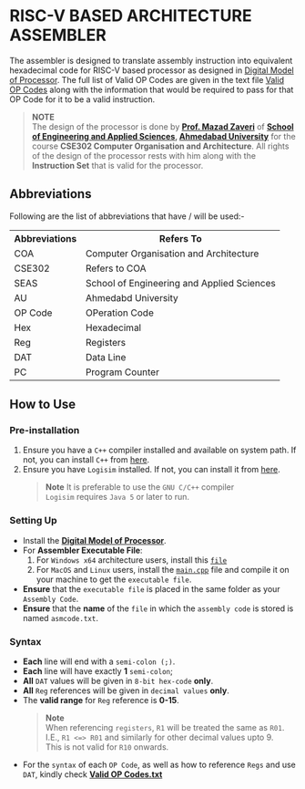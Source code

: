 # RISC-V BASED ARCHITECTURE ASSEMBLER

The assembler is designed to translate assembly instruction into equivalent hexadecimal code for RISC-V based processor as designed in [Digital Model of Processor](./Digital%20Model%20of%20Processor.circ). The full list of Valid OP Codes are given in the text file [Valid OP Codes](./Valid%20OP%20Codes.txt) along with the information that would be required to pass for that OP Code for it to be a valid instruction.

> **NOTE**  
> The design of the processor is done by **[Prof. Mazad Zaveri][1]** of **[School of Engineering and Applied Sciences][2], [Ahmedabad University][3]** for the course **CSE302 Computer Organisation and Architecture**. All rights of the design of the processor rests with him along with the **Instruction Set** that is valid for the processor.

## Abbreviations

Following are the list of abbreviations that have / will be used:-

<table>
  <tr>
    <th>Abbreviations</th>
    <th>Refers To</th>
  </tr>
  <tr>
    <td>COA</td>
    <td>Computer Organisation and Architecture</td>
  </tr>
  <tr>
    <td>CSE302</td>
    <td>Refers to COA</td>
  </tr>
  <tr>
    <td>SEAS</td>
    <td>School of Engineering and Applied Sciences</td>
  </tr>
  <tr>
    <td>AU</td>
    <td>Ahmedabd University</td>
  </tr>
  <tr>
    <td>OP Code</td>
    <td>OPeration Code</td>
  </tr>
  <tr>
    <td>Hex</td>
    <td>Hexadecimal</td>
  </tr>
  <tr>
    <td>Reg</td>
    <td>Registers</td>
  </tr>
  <tr>
    <td>DAT</td>
    <td>Data Line</td>
  </tr>
  <tr>
    <td>PC</td>
    <td>Program Counter</td>
  </tr>
</table>

## How to Use

### Pre-installation

1. Ensure you have a `C++` compiler installed and available on system path. If not, you can install `C++` from [here](https://sourceforge.net/projects/mingw/).
2. Ensure you have `Logisim` installed. If not, you can install it from [here](https://sourceforge.net/projects/circuit/#).
   > **Note**
   > It is preferable to use the `GNU C/C++` compiler  
   > `Logisim` requires `Java 5` or later to run.

### Setting Up

- Install the [**Digital Model of Processor**](./Digital%20Model%20of%20Processor.circ).
- For **Assembler Executable File**:
  1. For `Windows x64` architecture users, install this [`file`](https://github.com/Ashwamedh-14/RISC-V-Based-Architecture-Assembler/blob/main/New%20Code/Assembler_x64.exe)
  2. For `MacOS` and `Linux` users, install the [`main.cpp`](./New%20Code/main.cpp) file and compile it on your machine to get the `executable file`.
- **Ensure** that the `executable file` is placed in the same folder as your `Assembly Code`.
- **Ensure** that the **name** of the `file` in which the `assembly code` is stored is named `asmcode.txt`.

### Syntax

- **Each** line will end with a `semi-colon (;)`.
- **Each** line will have exactly **1** `semi-colon`;
- **All** `DAT` values will be given in `8-bit hex-code` **only**.
- **All** `Reg` references will be given in `decimal values` **only**.
- The **valid range** for `Reg` reference is **0-15**.
  > **Note**  
  > When referencing `registers`, `R1` will be treated the same as `R01`.  
  > I.E., `R1 <=> R01` and similarly for other decimal values upto 9.  
  > This is not valid for `R10` onwards.
- For the `syntax` of each `OP Code`, as well as how to reference `Regs` and use `DAT`, kindly check [**Valid OP Codes.txt**](./Valid%20OP%20Codes.txt)

[1]: https://ahduni.edu.in/academics/schools-centres/school-of-engineering-and-applied-science/people-1/mazad-zaveri/
[2]: https://ahduni.edu.in/academics/schools-centres/school-of-engineering-and-applied-science/
[3]: https://ahduni.edu.in/

